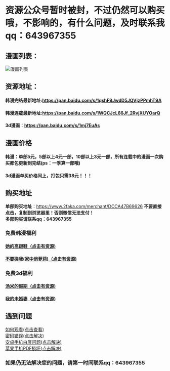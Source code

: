 # 资源公众号暂时被封，不过仍然可以购买哦，不影响的，有什么问题，及时联系我qq：643967355

## 漫画列表：
![漫画列表](https://upload-images.jianshu.io/upload_images/11373205-1eba9e677a713148.jpg)

## 资源地址：
#### 韩漫完结最新地址:https://pan.baidu.com/s/1qshF9JwdD5JQVjzPPmhT9A

#### 韩漫连载最新地址:https://pan.baidu.com/s/1WQCJcL66Jf_2RvjXUYOarQ

#### 3d漫画：https://pan.baidu.com/s/1mj7EuAs

## 漫画价格
#### 韩漫：单部5元，5部以上4元一部，10部以上3元一部，所有连载中的漫画一次购买都包更新到完结(ps：一季算一部哦)
#### 3d漫画单买价格同上，打包只需38元！！！

## 购买地址

**单部购买地址**：https://www.2faka.com/merchant/DCCA47B69626 **不要直接点击，复制到浏览器里！否则微信无法支付！**</br>
**多部购买请联系qq：643967355** 

### 免费韩漫福利
#### [她的高跟鞋（点击有资源)](https://pan.baidu.com/s/1PhwkJWBWE8EfzVyeeKRyWA)
#### [不要碰我(家中俏萝莉)（点击有资源)](https://pan.baidu.com/s/1XLOGPtUY2pLcfn3Gkl5m1g)
### 免费3d福利
#### [汤米的假期（点击有资源)](https://pan.baidu.com/s/1yYv6l_l4rMcblhp1Z9Cqhg)
#### [我的未婚妻（点击有资源)](https://pan.baidu.com/s/1OicYlzyy63Tqg4TDDlep7g)

## 遇到问题
[如何观看(点击查看)](http://url.cn/5CL2Mjk)</br>
[密码错误(点击解决)](http://url.cn/57JCRzH)</br>
[安卓手机白屏问题(点击解决)](http://url.cn/55XFkFT)</br>
[苹果手机PDF损坏(点击解决)](http://url.cn/5klYYsP)

### 如果仍无法解决您的问题，请第一时间联系qq：**643967355**
